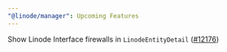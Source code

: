 ```yaml
---
"@linode/manager": Upcoming Features
---
```


Show Linode Interface firewalls in `LinodeEntityDetail` ([#12176](https://github.com/linode/manager/pull/12176))
